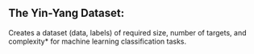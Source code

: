## The Yin-Yang Dataset:

Creates a dataset (data, labels) of required size, number of targets, and complexity* for machine learning classification tasks.




